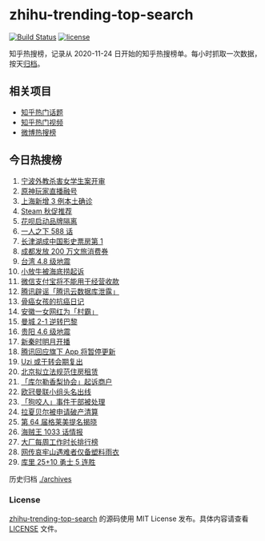 # zhihu-trending-top-search

[![Build Status](https://github.com/justjavac/zhihu-trending-top-search/workflows/ci/badge.svg?branch=main)](https://github.com/justjavac/zhihu-trending-top-search/actions)
[![license](https://img.shields.io/github/license/justjavac/zhihu-trending-top-search)](https://github.com/justjavac/zhihu-trending-top-search/blob/main/LICENSE)

知乎热搜榜，记录从 2020-11-24 日开始的知乎热搜榜单。每小时抓取一次数据，按天[归档](./archives)。

## 相关项目

- [知乎热门话题](https://github.com/justjavac/zhihu-trending-hot-questions)
- [知乎热门视频](https://github.com/justjavac/zhihu-trending-hot-video)
- [微博热搜榜](https://github.com/justjavac/weibo-trending-hot-search)

## 今日热搜榜

<!-- BEGIN -->
<!-- 最后更新时间 Fri Nov 26 2021 14:08:29 GMT+0800 (China Standard Time) -->

1. [宁波外教杀害女学生案开审](https://www.zhihu.com/search?q=宁波外教)
1. [原神玩家直播融号](https://www.zhihu.com/search?q=原神)
1. [上海新增 3 例本土确诊](https://www.zhihu.com/search?q=上海疫情)
1. [Steam 秋促推荐](https://www.zhihu.com/search?q=steam)
1. [花呗启动品牌隔离](https://www.zhihu.com/search?q=花呗)
1. [一人之下 588 话](https://www.zhihu.com/search?q=一人之下)
1. [长津湖成中国影史票房第 1](https://www.zhihu.com/search?q=长津湖)
1. [成都发放 200 万文旅消费券](https://www.zhihu.com/search?q=成都旅游)
1. [台湾 4.8 级地震](https://www.zhihu.com/search?q=台湾地震)
1. [小放牛被海底捞起诉](https://www.zhihu.com/search?q=小放牛)
1. [微信支付宝将不能用于经营收款](https://www.zhihu.com/search?q=支付宝)
1. [腾讯辟谣「腾讯云数据库泄露」](https://www.zhihu.com/search?q=腾讯)
1. [骨癌女孩的抗癌日记](https://www.zhihu.com/search?q=骨癌女孩)
1. [安徽一女网红为「村霸」](https://www.zhihu.com/search?q=村霸女网红)
1. [曼城 2-1 逆转巴黎](https://www.zhihu.com/search?q=曼城)
1. [贵阳 4.6 级地震](https://www.zhihu.com/search?q=贵阳地震)
1. [新秦时明月开播](https://www.zhihu.com/search?q=新秦时明月)
1. [腾讯回应旗下 App 将暂停更新](https://www.zhihu.com/search?q=腾讯)
1. [Uzi 或于转会期复出](https://www.zhihu.com/search?q=uzi)
1. [北京拟立法规范住房租赁](https://www.zhihu.com/search?q=北京租房)
1. [「库尔勒香梨协会」起诉商户](https://www.zhihu.com/search?q=库尔勒香梨)
1. [欧冠曼联小组头名出线](https://www.zhihu.com/search?q=曼联)
1. [「狗咬人」事件干部被处理](https://www.zhihu.com/search?q=狗咬人)
1. [拉夏贝尔被申请破产清算](https://www.zhihu.com/search?q=拉夏贝尔)
1. [第 64 届格莱美提名揭晓](https://www.zhihu.com/search?q=格莱美)
1. [海贼王 1033 话情报](https://www.zhihu.com/search?q=海贼王)
1. [大厂每周工作时长排行榜](https://www.zhihu.com/search?q=大厂工作时长)
1. [网传哀牢山遇难者仅备塑料雨衣](https://www.zhihu.com/search?q=云南哀牢山)
1. [库里 25+10 勇士 5 连胜](https://www.zhihu.com/search?q=勇士)

<!-- END -->

历史归档 [./archives](./archives)

### License

[zhihu-trending-top-search](https://github.com/justjavac/zhihu-trending-top-search)
的源码使用 MIT License 发布。具体内容请查看 [LICENSE](./LICENSE) 文件。
